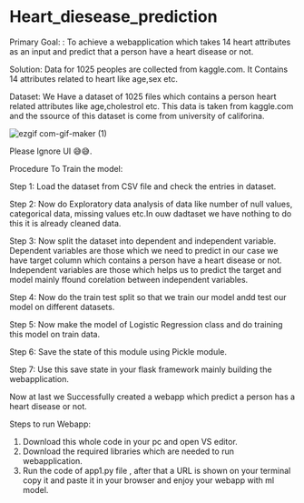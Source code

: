 # Heart_diesease_prediction
Primary Goal: : To achieve a webapplication which takes 14 heart attributes as an input and predict that a person have a heart disease or not.

Solution: Data for 1025 peoples are collected from kaggle.com. It Contains 14 attributes related to heart like age,sex etc.

Dataset: We Have a dataset of 1025 files which contains a person heart related attributes like age,cholestrol etc. This data is taken from kaggle.com and the ssource of this dataset is come from university of califorina.


![ezgif com-gif-maker (1)](https://user-images.githubusercontent.com/87935713/211139753-31b99a3f-14b6-4212-b276-7ec4d4bdbfa2.gif)

Please Ignore UI 😅😅.

Procedure To Train the model:

Step 1: Load the dataset from CSV file and check the entries in dataset.

Step 2: Now do Exploratory data analysis of data like number of null values, categorical data, missing values etc.In ouw dadtaset we have nothing to do this it is already cleaned data.

Step 3: Now split the dataset into dependent and independent variable. Dependent variables are those which we need to predict in our case we have target column which contains a person have a heart disease or not. Independent variables are those which helps us to predict the target and model mainly ffound corelation between independent variables.

Step 4: Now do the train test split so that we train our model andd test our model on different datasets.

Step 5: Now make the model of Logistic Regression class and do training this model on train data.

Step 6: Save the state of this module using Pickle module.

Step 7: Use this save state in your flask framework mainly building the webapplication.



Now at last we Successfully created a webapp which predict a person has a heart disease or not. 

Steps to run Webapp:

1. Download this whole code in your pc and open VS editor.
2. Download the required libraries which are needed to run webapplication.
3. Run the code of app1.py file , after that a URL is shown on your terminal copy it and paste it in your browser and enjoy your webapp with ml model.
